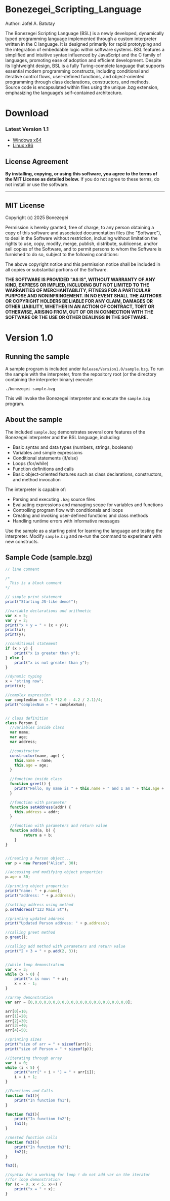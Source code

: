 # Bonezegei_Scripting_Language
Author: Jofel A. Batutay

The Bonezegei Scripting Language (BSL) is a newly developed, dynamically typed programming language implemented through a custom interpreter written in the C language. It is designed primarily for rapid prototyping and the integration of embeddable logic within software systems. BSL features a simplified and intuitive syntax influenced by JavaScript and the C family of languages, promoting ease of adoption and efficient development. Despite its lightweight design, BSL is a fully Turing-complete language that supports essential modern programming constructs, including conditional and iterative control flows, user-defined functions, and object-oriented programming through class declarations, constructors, and methods. Source code is encapsulated within files using the unique .bzg extension, emphasizing the language’s self-contained architecture.

# Download

### Latest Version 1.1
* [Windows x64](https://github.com/bonezegei/Bonezegei_Scripting_Language/raw/refs/heads/main/Release/Version1.1/windows_x86/BonezegeiInstaller-1.1.msi)
* [Linux x86](https://github.com/bonezegei/Bonezegei_Scripting_Language/raw/refs/heads/main/Release/Version1.1/linux_x86/bonezegei)




## License Agreement

**By installing, copying, or using this software, you agree to the terms of the MIT License as detailed below.** If you do not agree to these terms, do not install or use the software.

---

## MIT License

Copyright (c) 2025 Bonezegei

Permission is hereby granted, free of charge, to any person obtaining a copy of this software and associated documentation files (the "Software"), to deal in the Software without restriction, including without limitation the rights to use, copy, modify, merge, publish, distribute, sublicense, and/or sell copies of the Software, and to permit persons to whom the Software is furnished to do so, subject to the following conditions:

The above copyright notice and this permission notice shall be included in all copies or substantial portions of the Software.

**THE SOFTWARE IS PROVIDED "AS IS", WITHOUT WARRANTY OF ANY KIND, EXPRESS OR IMPLIED, INCLUDING BUT NOT LIMITED TO THE WARRANTIES OF MERCHANTABILITY, FITNESS FOR A PARTICULAR PURPOSE AND NONINFRINGEMENT. IN NO EVENT SHALL THE AUTHORS OR COPYRIGHT HOLDERS BE LIABLE FOR ANY CLAIM, DAMAGES OR OTHER LIABILITY, WHETHER IN AN ACTION OF CONTRACT, TORT OR OTHERWISE, ARISING FROM, OUT OF OR IN CONNECTION WITH THE SOFTWARE OR THE USE OR OTHER DEALINGS IN THE SOFTWARE.**

# Version 1.0
## Running the sample

A sample program is included under `Release/Version1.0/sample.bzg`. To run the sample with the interpreter, from the repository root (or the directory containing the interpreter binary) execute:

```
./bonezegei sample.bzg
```

This will invoke the Bonezegei interpreter and execute the `sample.bzg` program.

## About the sample

The included `sample.bzg` demonstrates several core features of the Bonezegei interpreter and the BSL language, including:

- Basic syntax and data types (numbers, strings, booleans)
- Variables and simple expressions
- Conditional statements (if/else)
- Loops (for/while)
- Function definitions and calls
- Basic object-oriented features such as class declarations, constructors, and method invocation

The interpreter is capable of:

- Parsing and executing `.bzg` source files
- Evaluating expressions and managing scope for variables and functions
- Controlling program flow with conditionals and loops
- Creating and invoking user-defined functions and class methods
- Handling runtime errors with informative messages

Use the sample as a starting point for learning the language and testing the interpreter. Modify `sample.bzg` and re-run the command to experiment with new constructs.
## Sample Code (sample.bzg)
```js
// line comment

/* 
  This is a block comment
*/

// simple print statement
print("Starting JS-like demo!");

//variable declarations and arithmetic
var x = 5;
var y = 2;
print("x + y = " + (x + y));
print(x);
print(y);

//conditional statement
if (x > y) {
    print("x is greater than y");
} else {
    print("x is not greater than y");
}

//dynamic typing
x = "string now";
print(x);

//complex expression
var complexNum = (3.5 *12.0 - 4.2 / 2.1)/4;
print("complexNum = " + complexNum);


// class definition
class Person {
  //variables inside class
  var name;
  var age;
  var address;

  //constructor
  constructor(name, age) {
    this.name = name;
    this.age = age;
  }

  //function inside class
  function greet() {
    print("Hello, my name is " + this.name + " and I am " + this.age + " years old." + " I live at " + this.address + ".");
  }

  //function with parameter
  function setAddress(addr) {
    this.address = addr;
  }

  //function with parameters and return value
  function add(a, b) {
        return a + b;
    }
}


//Creating a Person object...
var p = new Person("Alice", 30);

//accessing and modifying object properties
p.age = 30;

//printing object properties
print("name: " + p.name);
print("address: " + p.address);

//setting address using method
p.setAddress("123 Main St");

//printing updated address
print("Updated Person address: " + p.address);

//calling greet method
p.greet();

//calling add method with parameters and return value
print("2 + 3 = " + p.add(2, 3));


//while loop demonstration
var x = 3;
while (x > 0) {
    print("x is now: " + x);
    x = x - 1;
}

//array demonstration
var arr = [0,0,0,0,0,0,0,0,0,0,0,0,0,0,0,0,0,0,0,0,0,0]; 

arr[0]=10;
arr[1]=20;
arr[2]=30;
arr[3]=40;
arr[4]=50;

//printing sizes
print("size of arr = " + sizeof(arr));
print("size of Person = " + sizeof(p));

//iterating through array
var i = 0;
while (i < 5) {
    print("arr[" + i + "] = " + arr[i]);
    i = i + 1;
}

//Functions and Calls
function fn1(){
    print("In function fn1");
}

function fn2(){
    print("In function fn2");
    fn1();
}

//nested function calls
function fn3(){
    print("In function fn3");
    fn2();
}

fn3();

//syntax for a working for loop ! do not add var on the iterator
//for loop demonstration
for (x = 0; x < 5; x++) {
    print("x = " + x);
}
```


